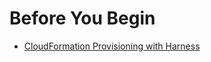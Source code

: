 # Before You Begin

* [CloudFormation Provisioning with Harness](cloud-formation-provisioning-with-harness.md)
